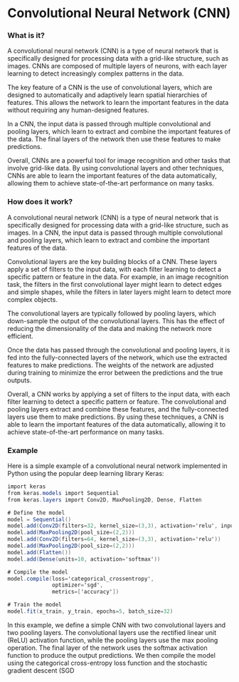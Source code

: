 # Convolutional Neural Network (CNN)

### What is it?

A convolutional neural network (CNN) is a type of neural network that is specifically designed for processing data with a grid-like structure, such as images. CNNs are composed of multiple layers of neurons, with each layer learning to detect increasingly complex patterns in the data.

The key feature of a CNN is the use of convolutional layers, which are designed to automatically and adaptively learn spatial hierarchies of features. This allows the network to learn the important features in the data without requiring any human-designed features.

In a CNN, the input data is passed through multiple convolutional and pooling layers, which learn to extract and combine the important features of the data. The final layers of the network then use these features to make predictions.

Overall, CNNs are a powerful tool for image recognition and other tasks that involve grid-like data. By using convolutional layers and other techniques, CNNs are able to learn the important features of the data automatically, allowing them to achieve state-of-the-art performance on many tasks.

### How does it work?

A convolutional neural network (CNN) is a type of neural network that is specifically designed for processing data with a grid-like structure, such as images. In a CNN, the input data is passed through multiple convolutional and pooling layers, which learn to extract and combine the important features of the data.

Convolutional layers are the key building blocks of a CNN. These layers apply a set of filters to the input data, with each filter learning to detect a specific pattern or feature in the data. For example, in an image recognition task, the filters in the first convolutional layer might learn to detect edges and simple shapes, while the filters in later layers might learn to detect more complex objects.

The convolutional layers are typically followed by pooling layers, which down-sample the output of the convolutional layers. This has the effect of reducing the dimensionality of the data and making the network more efficient.

Once the data has passed through the convolutional and pooling layers, it is fed into the fully-connected layers of the network, which use the extracted features to make predictions. The weights of the network are adjusted during training to minimize the error between the predictions and the true outputs.

Overall, a CNN works by applying a set of filters to the input data, with each filter learning to detect a specific pattern or feature. The convolutional and pooling layers extract and combine these features, and the fully-connected layers use them to make predictions. By using these techniques, a CNN is able to learn the important features of the data automatically, allowing it to achieve state-of-the-art performance on many tasks.

### Example

Here is a simple example of a convolutional neural network implemented in Python using the popular deep learning library Keras:

```csharp
import keras
from keras.models import Sequential
from keras.layers import Conv2D, MaxPooling2D, Dense, Flatten

# Define the model
model = Sequential()
model.add(Conv2D(filters=32, kernel_size=(3,3), activation='relu', input_shape=(32,32,3)))
model.add(MaxPooling2D(pool_size=(2,2)))
model.add(Conv2D(filters=64, kernel_size=(3,3), activation='relu'))
model.add(MaxPooling2D(pool_size=(2,2)))
model.add(Flatten())
model.add(Dense(units=10, activation='softmax'))

# Compile the model
model.compile(loss='categorical_crossentropy',
              optimizer='sgd',
              metrics=['accuracy'])

# Train the model
model.fit(x_train, y_train, epochs=5, batch_size=32)
```

In this example, we define a simple CNN with two convolutional layers and two pooling layers. The convolutional layers use the rectified linear unit (ReLU) activation function, while the pooling layers use the max pooling operation. The final layer of the network uses the softmax activation function to produce the output predictions. We then compile the model using the categorical cross-entropy loss function and the stochastic gradient descent (SGD
